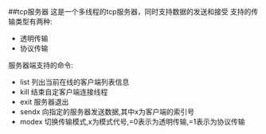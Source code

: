 ##tcp服务器
这是一个多线程的tcp服务器，同时支持数据的发送和接受
支持的传输类型有两种:
  - 透明传输
  - 协议传输

服务器端支持的命令:
  - list 列出当前在线的客户端列表信息
  - kill 结束自定客户端连接线程
  - exit 服务器退出
  - sendx 向指定的服务器发送数据,其中x为客户端的索引号
  - modex 切换传输模式,x为模式代号,=0表示为透明传输,=1表示为协议传输
